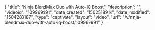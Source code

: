 {
    "title": "Ninja BlendMax Duo with Auto-iQ Boost",
    "description": "",
    "videoid": "109969991",
    "date_created": "1502518914",
    "date_modified": "1504283187",
    "type": "captivate",
    "layout": "video",
    "url": "\/v\/ninja-blendmax-duo-with-auto-iq-boost\/109969991"
}